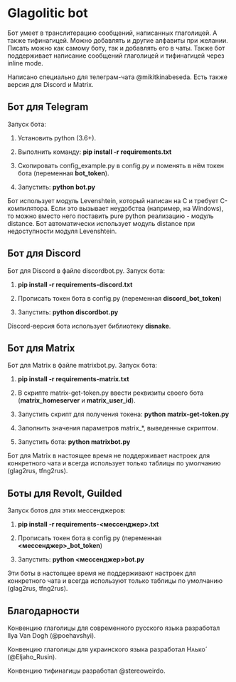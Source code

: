 # Glagolitic bot

Бот умеет в транслитерацию сообщений, написанных глаголицей. А также тифинагицей. Можно
добавлять и другие алфавиты при желании. Писать можно как самому боту, так и добавлять
его в чаты. Также бот поддерживает написание сообщений глаголицей и тифинагицей через
inline mode.

Написано специально для телеграм-чата @mikitkinabeseda. Есть также версия для Discord и Matrix.

## Бот для Telegram

Запуск бота:

1. Установить python (3.6+).

2. Выполнить команду: **pip install -r requirements.txt**

3. Скопировать config\_example.py в config.py и поменять в нём токен бота (переменная **bot_token**).

4. Запустить: **python bot.py**

Бот использует модуль Levenshtein, который написан на C и требует C-компилятора.
Если это вызывает неудобства (например, на Windows), то можно вместо него поставить
pure python реализацию - модуль distance. Бот автоматически использует модуль distance
при недоступности модуля Levenshtein.

## Бот для Discord

Бот для Discord в файле discordbot.py. Запуск бота:

1. **pip install -r requirements-discord.txt**

2. Прописать токен бота в config.py (переменная **discord_bot_token**)

3. Запустить: **python discordbot.py**

Discord-версия бота использует библиотеку **disnake**.

## Бот для Matrix

Бот для Matrix в файле matrixbot.py. Запуск бота:

1. **pip install -r requirements-matrix.txt**

2. В скрипте matrix-get-token.py ввести реквизиты своего бота (**matrix\_homeserver** и **matrix_user_id**).

3. Запустить скрипт для получения токена: **python matrix-get-token.py**

4. Заполнить значения параметров matrix\_\*, выведенные скриптом.

5. Запустить бота: **python matrixbot.py**

Бот для Matrix в настоящее время не поддерживает настроек для конкретного чата и всегда использует только таблицы по умолчанию
(glag2rus, tfng2rus).

## Боты для Revolt, Guilded

Запуск ботов для этих мессенджеров:

1. **pip install -r requirements-<мессенджер>.txt**

2. Прописать токен бота в config.py (переменная **<мессенджер>_bot_token**)

3. Запустить: **python <мессенджер>bot.py**

Эти боты в настоящее время не поддерживают настроек для конкретного чата и всегда используют только таблицы по умолчанию
(glag2rus, tfng2rus).

## Благодарности

Конвенцию глаголицы для современного русского языка разработал Ilya Van Dogh (@poehavshyi).

Конвенцию глаголицы для украинского языка разработал Нʌько́ (@Eljaho\_Rusin).

Конвенцию тифинагицы разработал @stereoweirdo.
